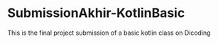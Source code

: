 # SubmissionAkhir-KotlinBasic

This is the final project submission of a basic kotlin class on Dicoding
